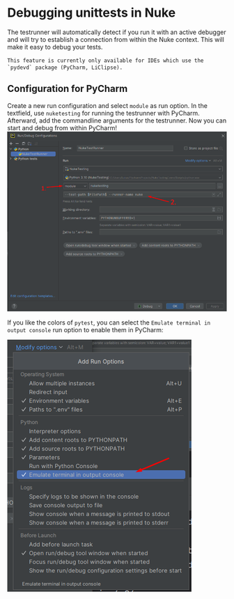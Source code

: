 # Debugging unittests in Nuke
The testrunner will automatically detect if you run it with an active debugger and will try to establish a 
connection from within the Nuke context.
This will make it easy to debug your tests.

```{warning}
This feature is currently only available for IDEs which use the `pydevd` package (PyCharm, LiClipse).
```

## Configuration for PyCharm
Create a new run configuration and select `module` as run option.
In the textfield, use `nuketesting` for running the testrunner with PyCharm.
Afterward, add the commandline arguments for the testrunner.
Now you can start and debug from within PyCharm!
![pycharm_run_config.png](images/pycharm_run_config.png)


If you like the colors of `pytest`, you can select the `Emulate terminal in output console` run option to enable them in PyCharm:

![pycharm_run_config.png](images/pycharm_colored_terminal.png)